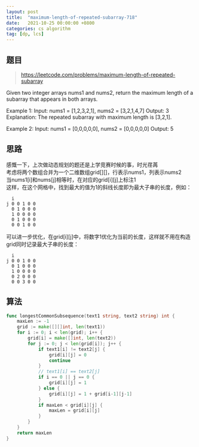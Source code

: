 ```yaml
---
layout: post
title:  "maximum-length-of-repeated-subarray-718"
date:   2021-10-25 00:00:00 +0800
categories: cs algorithm
tag: [dp, lcs]
---
```


## 题目

> https://leetcode.com/problems/maximum-length-of-repeated-subarray
  
Given two integer arrays nums1 and nums2, return the maximum length of a subarray that appears in both arrays.
  
Example 1:
Input: nums1 = [1,2,3,2,1], nums2 = [3,2,1,4,7]
Output: 3
Explanation: The repeated subarray with maximum length is [3,2,1].
  
Example 2:
Input: nums1 = [0,0,0,0,0], nums2 = [0,0,0,0,0]
Output: 5

## 思路

感慨一下，上次做动态规划的题还是上学竞赛时候的事，时光荏苒  
考虑将两个数组合并为一个二维数组grid[][]，行表示nums1，列表示nums2  
当nums1[i]和nums[j]相等时，在对应的grid[i][j]上标注1  
这样，在这个网格中，找到最大的值为1的斜线长度即为最大子串的长度，例如：

```
  i
j 0 0 1 0 0
  0 1 0 0 0
  1 0 0 0 0
  0 1 0 0 0
  0 0 1 0 0
```

可以进一步优化，在grid[i][j]中，将数字1优化为当前的长度，这样就不用在构造grid同时记录最大子串的长度：  

```
  i
j 0 0 1 0 0
  0 1 0 0 0
  1 0 0 0 0
  0 2 0 0 0
  0 0 3 0 0
```

## 算法

```go
func longestCommonSubsequence(text1 string, text2 string) int {
	maxLen := -1
	grid := make([][]int, len(text1))
	for i := 0; i < len(grid); i++ {
		grid[i] = make([]int, len(text2))
		for j := 0; j < len(grid[i]); j++ {
			if text1[i] != text2[j] {
				grid[i][j] = 0
				continue
			}
			// text1[i] == text2[j]
			if i == 0 || j == 0 {
				grid[i][j] = 1
			} else {
				grid[i][j] = 1 + grid[i-1][j-1]
			}
			if maxLen < grid[i][j] {
				maxLen = grid[i][j]
			}
		}
	}
	return maxLen
}
```